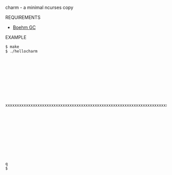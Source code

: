 charm - a minimal ncurses copy

REQUIREMENTS

 - [Boehm GC](http://www.hpl.hp.com/personal/Hans_Boehm/gc/)

EXAMPLE

	$ make
	$ ./hellocharm
	
	
	
	
	
	
	
	
	
	
	
	xxxxxxxxxxxxxxxxxxxxxxxxxxxxxxxxxxxxxxxxxxxxxxxxxxxxxxxxxxxxxxxxxxxxxxxxxxxxxxxx
	
	
	
	
	
	
	
	
	
	
	
	
	q
	$